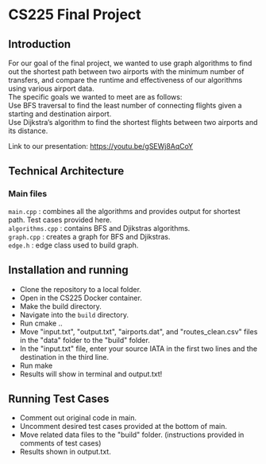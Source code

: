 # CS225 Final Project

## Introduction

For our goal of the final project, we wanted to use graph algorithms to find out the shortest path between two airports with the minimum number of transfers, and compare the runtime and effectiveness of our algorithms using various airport data.<br>
The specific goals we wanted to meet are as follows:<br>
Use BFS traversal to find the least number of connecting flights given a starting and destination airport.<br>
Use Dijkstra’s algorithm to find the shortest flights between two airports and its distance.<br>

Link to our presentation: https://youtu.be/gSEWj8AqCoY<br>


## Technical Architecture
### Main files
`main.cpp` : combines all the algorithms and provides output for shortest path. Test cases provided here. <br>
`algorithms.cpp` : contains BFS and Djikstras algorithms. <br>
`graph.cpp` : creates a graph for BFS and Djikstras.<br> 
`edge.h` : edge class used to build graph. <br>

## Installation and running
- Clone the repository to a local folder.<br>
- Open in the CS225 Docker container.<br>
- Make the build directory.<br>
- Navigate into the `build` directory.<br>
- Run cmake .. <br>
- Move "input.txt", "output.txt", "airports.dat", and "routes_clean.csv" files in the "data" folder to the "build" folder.<br>
- In the "input.txt" file, enter your source IATA in the first two lines and the destination in the third line.<br>
- Run make<br>
- Results will show in terminal and output.txt!<br>

## Running Test Cases
- Comment out original code in main.<br>
- Uncomment desired test cases provided at the bottom of main. <br>
- Move related data files to the "build" folder. (instructions provided in comments of test cases)<br>
- Results shown in output.txt.<br>



